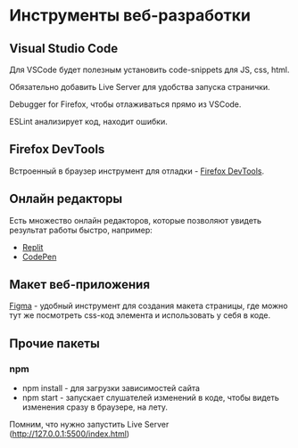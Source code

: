 # Инструменты веб-разработки

## Visual Studio Code

Для VSCode будет полезным установить code-snippets для JS, css, html.

Обязательно добавить Live Server для удобства запуска странички.

Debugger for Firefox, чтобы отлаживаться прямо из VSCode.

ESLint анализирует код, находит ошибки.

## Firefox DevTools 

Встроенный в  браузер инструмент для отладки - [Firefox DevTools](
https://firefox-source-docs.mozilla.org/devtools-user/).

## Онлайн редакторы

Есть множество онлайн редакторов, которые позволяют увидеть результат работы быстро,
например:
 * [Replit](https://replit.com/~)
 * [CodePen](https://codepen.io/)

## Макет веб-приложения
[Figma](https://www.figma.com/) - удобный инструмент для создания макета страницы, где можно тут же посмотреть css-код элемента и использовать у себя в коде.

## Прочие пакеты

### npm

* npm install - для загрузки зависимостей сайта
* npm start - запускает слушателей изменений в коде, чтобы видеть изменения сразу в браузере, на лету.

Помним, что нужно запустить Live Server (http://127.0.0.1:5500/index.html)
